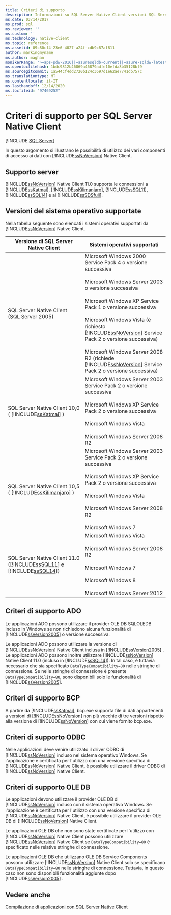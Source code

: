 ```yaml
---
title: Criteri di supporto
description: Informazioni su SQL Server Native Client versioni SQL Server supportate, i sistemi operativi e i criteri di supporto per ADO, BCP, ODBC e OLE DB.
ms.date: 03/14/2017
ms.prod: sql
ms.reviewer: ''
ms.custom: ''
ms.technology: native-client
ms.topic: reference
ms.assetid: 09c80cf4-23e6-4027-a24f-cdb9c87af811
author: markingmyname
ms.author: maghan
monikerRange: '>=aps-pdw-2016||=azuresqldb-current||=azure-sqldw-latest||>=sql-server-2016||>=sql-server-linux-2017||=azuresqldb-mi-current'
ms.openlocfilehash: 1bdc9812b46869a46879adfe10efda8b35128bf9
ms.sourcegitcommit: 1a544cf4dd2720b124c3697d1e62ae7741db757c
ms.translationtype: MT
ms.contentlocale: it-IT
ms.lasthandoff: 12/14/2020
ms.locfileid: "97469252"
---
```

# <a name="support-policies-for-sql-server-native-client"></a>Criteri di supporto per SQL Server Native Client
[!INCLUDE [SQL Server](../../../includes/applies-to-version/sql-asdb-asdbmi-asa-pdw.md)]

  In questo argomento si illustrano le possibilità di utilizzo dei vari componenti di accesso ai dati con [!INCLUDE[ssNoVersion](../../../includes/ssnoversion-md.md)] Native Client.  
  
## <a name="server-support"></a>Supporto server  
 [!INCLUDE[ssNoVersion](../../../includes/ssnoversion-md.md)] Native Client 11.0 supporta le connessioni a [!INCLUDE[ssKatmai](../../../includes/sskatmai-md.md)], [!INCLUDE[ssKilimanjaro](../../../includes/sskilimanjaro-md.md)], [!INCLUDE[ssSQL11](../../../includes/sssql11-md.md)], [!INCLUDE[ssSQL14](../../../includes/sssql14-md.md)] e al [!INCLUDE[ssSDSfull](../../../includes/sssdsfull-md.md)].  
  
## <a name="supported-operating-system-versions"></a>Versioni del sistema operativo supportate  
 Nella tabella seguente sono elencati i sistemi operativi supportati da [!INCLUDE[ssNoVersion](../../../includes/ssnoversion-md.md)] Native Client.  
  
|Versione di SQL Server Native Client|Sistemi operativi supportati|  
|--------------------------------------|---------------------------------|  
|SQL Server Native Client (SQL Server 2005)|Microsoft Windows 2000 Service Pack 4 o versione successiva<br /><br /> Microsoft Windows Server 2003 o versione successiva<br /><br /> Microsoft Windows XP Service Pack 1 o versione successiva<br /><br /> Microsoft Windows Vista (è richiesto [!INCLUDE[ssNoVersion](../../../includes/ssnoversion-md.md)] Service Pack 2 o versione successiva)<br /><br /> Microsoft Windows Server 2008 R2 (richiede [!INCLUDE[ssNoVersion](../../../includes/ssnoversion-md.md)] Service Pack 2 o versione successiva)|  
|SQL Server Native Client 10,0 ( [!INCLUDE[ssKatmai](../../../includes/sskatmai-md.md)] )|Microsoft Windows Server 2003 Service Pack 2 o versione successiva<br /><br /> Microsoft Windows XP Service Pack 2 o versione successiva<br /><br /> Microsoft Windows Vista<br /><br /> Microsoft Windows Server 2008 R2|  
|SQL Server Native Client 10,5 ( [!INCLUDE[ssKilimanjaro](../../../includes/sskilimanjaro-md.md)] )|Microsoft Windows Server 2003 Service Pack 2 o versione successiva<br /><br /> Microsoft Windows XP Service Pack 2 o versione successiva<br /><br /> Microsoft Windows Vista<br /><br /> Microsoft Windows Server 2008 R2<br /><br /> Microsoft Windows 7|  
|SQL Server Native Client 11.0 ([!INCLUDE[ssSQL11](../../../includes/sssql11-md.md)] e [!INCLUDE[ssSQL14](../../../includes/sssql14-md.md)])|Microsoft Windows Vista<br /><br /> Microsoft Windows Server 2008 R2<br /><br /> Microsoft Windows 7<br /><br /> Microsoft Windows 8<br /><br /> Microsoft Windows Server 2012|  
  
## <a name="ado-support-policies"></a>Criteri di supporto ADO  
 Le applicazioni ADO possono utilizzare il provider OLE DB SQLOLEDB incluso in Windows se non richiedono alcuna funzionalità di [!INCLUDE[ssVersion2005](../../../includes/ssversion2005-md.md)] o versione successiva.  
  
 Le applicazioni ADO possono utilizzare la versione di [!INCLUDE[ssNoVersion](../../../includes/ssnoversion-md.md)] Native Client inclusa in [!INCLUDE[ssVersion2005](../../../includes/ssversion2005-md.md)] . Le applicazioni ADO possono inoltre utilizzare [!INCLUDE[ssNoVersion](../../../includes/ssnoversion-md.md)] Native Client 11.0 (incluso in [!INCLUDE[ssSQL14](../../../includes/sssql14-md.md)]). In tal caso, è tuttavia necessario che sia specificato `DataTypeCompatibility=80` nelle stringhe di connessione. Se nelle stringhe di connessione è presente `DataTypeCompatibility=80`, sono disponibili solo le funzionalità di [!INCLUDE[ssVersion2005](../../../includes/ssversion2005-md.md)].  
  
## <a name="bcp-support-policies"></a>Criteri di supporto BCP  
 A partire da [!INCLUDE[ssKatmai](../../../includes/sskatmai-md.md)], bcp.exe supporta file di dati appartenenti a versioni di [!INCLUDE[ssNoVersion](../../../includes/ssnoversion-md.md)] non più vecchie di tre versioni rispetto alla versione di [!INCLUDE[ssNoVersion](../../../includes/ssnoversion-md.md)] con cui viene fornito bcp.exe.  
  
## <a name="odbc-support-policies"></a>Criteri di supporto ODBC  
 Nelle applicazioni deve venire utilizzato il driver ODBC di [!INCLUDE[ssNoVersion](../../../includes/ssnoversion-md.md)] incluso nel sistema operativo Windows. Se l'applicazione è certificata per l'utilizzo con una versione specifica di [!INCLUDE[ssNoVersion](../../../includes/ssnoversion-md.md)] Native Client, è possibile utilizzare il driver ODBC di [!INCLUDE[ssNoVersion](../../../includes/ssnoversion-md.md)] Native Client.  
  
## <a name="ole-db-support-policies"></a>Criteri di supporto OLE DB  
 Le applicazioni devono utilizzare il provider OLE DB di [!INCLUDE[ssNoVersion](../../../includes/ssnoversion-md.md)] incluso con il sistema operativo Windows. Se l'applicazione è certificata per l'utilizzo con una versione specifica di [!INCLUDE[ssNoVersion](../../../includes/ssnoversion-md.md)] Native Client, è possibile utilizzare il provider OLE DB di [!INCLUDE[ssNoVersion](../../../includes/ssnoversion-md.md)] Native Client.  
  
 Le applicazioni OLE DB che non sono state certificate per l'utilizzo con [!INCLUDE[ssNoVersion](../../../includes/ssnoversion-md.md)] Native Client possono utilizzare [!INCLUDE[ssNoVersion](../../../includes/ssnoversion-md.md)] Native Client se `DataTypeCompatibility=80` è specificato nelle relative stringhe di connessione.  
  
 Le applicazioni OLE DB che utilizzano OLE DB Service Components possono utilizzare [!INCLUDE[ssNoVersion](../../../includes/ssnoversion-md.md)] Native Client solo se specificano `DataTypeCompatibility=80` nelle stringhe di connessione. Tuttavia, in questo caso non sono disponibili funzionalità aggiunte dopo [!INCLUDE[ssVersion2005](../../../includes/ssversion2005-md.md)] .  
  
## <a name="see-also"></a>Vedere anche  
 [Compilazione di applicazioni con SQL Server Native Client](../../../relational-databases/native-client/applications/building-applications-with-sql-server-native-client.md)  
  
  
